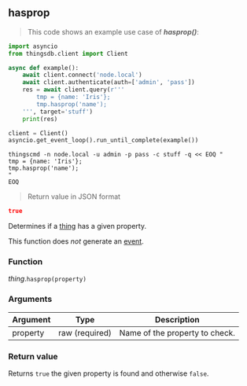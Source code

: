 ## hasprop

> This code shows an example use case of ***hasprop()***:

```python
import asyncio
from thingsdb.client import Client

async def example():
    await client.connect('node.local')
    await client.authenticate(auth=['admin', 'pass'])
    res = await client.query(r'''
        tmp = {name: 'Iris'};
        tmp.hasprop('name');
    ''', target='stuff')
    print(res)

client = Client()
asyncio.get_event_loop().run_until_complete(example())
```

```shell
thingscmd -n node.local -u admin -p pass -c stuff -q << EOQ "
tmp = {name: 'Iris'};
tmp.hasprop('name');
"
EOQ
```

> Return value in JSON format

```json
true
```

Determines if a [thing](#thing) has a given property.

This function does *not* generate an [event](#events).

### Function
*thing*.`hasprop(property)`

### Arguments
Argument | Type | Description
-------- | ---- | -----------
property | raw (required) | Name of the property to check.

### Return value
Returns `true` the given property is found and otherwise `false`.
